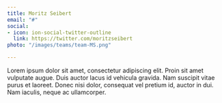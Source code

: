 ```yaml
---
title: Moritz Seibert
email: "#"
social:
- icon: ion-social-twitter-outline
  link: https://twitter.com/moritzseibert
photo: "/images/teams/team-MS.png"

---
```

Lorem ipsum dolor sit amet, consectetur adipiscing elit. Proin sit amet vulputate augue. Duis auctor lacus id vehicula gravida. Nam suscipit vitae purus et laoreet.
Donec nisi dolor, consequat vel pretium id, auctor in dui. Nam iaculis, neque ac ullamcorper.